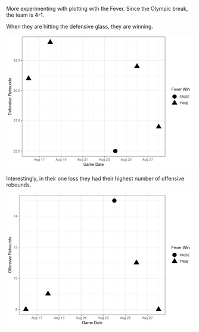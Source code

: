 More experimenting with plotting with the Fever. Since the Olympic
break, the team is 4-1.

When they are hitting the defensive glass, they are winning.

![](/assets/2024-08-29/unnamed-chunk-1-1.png)

Interestingly, in their one loss they had their highest number of
offensive rebounds.

![](/assets/2024-08-29/unnamed-chunk-2-1.png)
